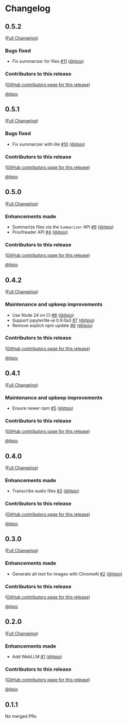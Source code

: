 # Changelog

<!-- <START NEW CHANGELOG ENTRY> -->

## 0.5.2

([Full Changelog](https://github.com/jtpio/jupyterlab-browser-ai/compare/v0.5.1...5e39c2ffb67c3f5ac8f2c262a33c29f82da681f8))

### Bugs fixed

- Fix summarizer for files [#11](https://github.com/jtpio/jupyterlab-browser-ai/pull/11) ([@jtpio](https://github.com/jtpio))

### Contributors to this release

([GitHub contributors page for this release](https://github.com/jtpio/jupyterlab-browser-ai/graphs/contributors?from=2025-10-29&to=2025-10-29&type=c))

[@jtpio](https://github.com/search?q=repo%3Ajtpio%2Fjupyterlab-browser-ai+involves%3Ajtpio+updated%3A2025-10-29..2025-10-29&type=Issues)

<!-- <END NEW CHANGELOG ENTRY> -->

## 0.5.1

([Full Changelog](https://github.com/jtpio/jupyterlab-browser-ai/compare/v0.5.0...305f1181481cb1f175418dc195f7fb7e5b7a8d5f))

### Bugs fixed

- Fix summarizer with lite [#10](https://github.com/jtpio/jupyterlab-browser-ai/pull/10) ([@jtpio](https://github.com/jtpio))

### Contributors to this release

([GitHub contributors page for this release](https://github.com/jtpio/jupyterlab-browser-ai/graphs/contributors?from=2025-10-28&to=2025-10-29&type=c))

[@jtpio](https://github.com/search?q=repo%3Ajtpio%2Fjupyterlab-browser-ai+involves%3Ajtpio+updated%3A2025-10-28..2025-10-29&type=Issues)

## 0.5.0

([Full Changelog](https://github.com/jtpio/jupyterlab-browser-ai/compare/v0.4.2...1d2fc7238cc046c2481b82dfc0bea05733a4f333))

### Enhancements made

- Summarize files via the `Summarizer` API [#9](https://github.com/jtpio/jupyterlab-browser-ai/pull/9) ([@jtpio](https://github.com/jtpio))
- Proofreader API [#4](https://github.com/jtpio/jupyterlab-browser-ai/pull/4) ([@jtpio](https://github.com/jtpio))

### Contributors to this release

([GitHub contributors page for this release](https://github.com/jtpio/jupyterlab-browser-ai/graphs/contributors?from=2025-10-16&to=2025-10-28&type=c))

[@jtpio](https://github.com/search?q=repo%3Ajtpio%2Fjupyterlab-browser-ai+involves%3Ajtpio+updated%3A2025-10-16..2025-10-28&type=Issues)

## 0.4.2

([Full Changelog](https://github.com/jtpio/jupyterlab-browser-ai/compare/v0.4.1...aea67297896951bbe1eba3b87b511e33e6ef9310))

### Maintenance and upkeep improvements

- Use Node 24 on CI [#8](https://github.com/jtpio/jupyterlab-browser-ai/pull/8) ([@jtpio](https://github.com/jtpio))
- Support jupyterlite-ai 0.9.0a3 [#7](https://github.com/jtpio/jupyterlab-browser-ai/pull/7) ([@jtpio](https://github.com/jtpio))
- Remove explicit npm update [#6](https://github.com/jtpio/jupyterlab-browser-ai/pull/6) ([@jtpio](https://github.com/jtpio))

### Contributors to this release

([GitHub contributors page for this release](https://github.com/jtpio/jupyterlab-browser-ai/graphs/contributors?from=2025-10-14&to=2025-10-16&type=c))

[@jtpio](https://github.com/search?q=repo%3Ajtpio%2Fjupyterlab-browser-ai+involves%3Ajtpio+updated%3A2025-10-14..2025-10-16&type=Issues)

## 0.4.1

([Full Changelog](https://github.com/jtpio/jupyterlab-browser-ai/compare/v0.4.0...f290f5d397df79b5ce316013582c5951376376e8))

### Maintenance and upkeep improvements

- Ensure newer npm [#5](https://github.com/jtpio/jupyterlab-browser-ai/pull/5) ([@jtpio](https://github.com/jtpio))

### Contributors to this release

([GitHub contributors page for this release](https://github.com/jtpio/jupyterlab-browser-ai/graphs/contributors?from=2025-09-25&to=2025-10-14&type=c))

[@jtpio](https://github.com/search?q=repo%3Ajtpio%2Fjupyterlab-browser-ai+involves%3Ajtpio+updated%3A2025-09-25..2025-10-14&type=Issues)

## 0.4.0

([Full Changelog](https://github.com/jtpio/jupyterlab-browser-ai/compare/v0.3.0...106e83366622be78a67d39596b541a6d7c5b797b))

### Enhancements made

- Transcribe audio files [#3](https://github.com/jtpio/jupyterlab-browser-ai/pull/3) ([@jtpio](https://github.com/jtpio))

### Contributors to this release

([GitHub contributors page for this release](https://github.com/jtpio/jupyterlab-browser-ai/graphs/contributors?from=2025-09-25&to=2025-09-25&type=c))

[@jtpio](https://github.com/search?q=repo%3Ajtpio%2Fjupyterlab-browser-ai+involves%3Ajtpio+updated%3A2025-09-25..2025-09-25&type=Issues)

## 0.3.0

([Full Changelog](https://github.com/jtpio/jupyterlab-browser-ai/compare/v0.2.0...b3150296b45fa6bbdb6ad1036c6a2582a965a3ba))

### Enhancements made

- Generate alt text for images with ChromeAI [#2](https://github.com/jtpio/jupyterlab-browser-ai/pull/2) ([@jtpio](https://github.com/jtpio))

### Contributors to this release

([GitHub contributors page for this release](https://github.com/jtpio/jupyterlab-browser-ai/graphs/contributors?from=2025-09-23&to=2025-09-25&type=c))

[@jtpio](https://github.com/search?q=repo%3Ajtpio%2Fjupyterlab-browser-ai+involves%3Ajtpio+updated%3A2025-09-23..2025-09-25&type=Issues)

## 0.2.0

([Full Changelog](https://github.com/jtpio/jupyterlab-browser-ai/compare/v0.1.1...71832ff300dc0db534cc302c9fe8431061269f09))

### Enhancements made

- Add WebLLM [#1](https://github.com/jtpio/jupyterlab-browser-ai/pull/1) ([@jtpio](https://github.com/jtpio))

### Contributors to this release

([GitHub contributors page for this release](https://github.com/jtpio/jupyterlab-browser-ai/graphs/contributors?from=2025-09-22&to=2025-09-23&type=c))

[@jtpio](https://github.com/search?q=repo%3Ajtpio%2Fjupyterlab-browser-ai+involves%3Ajtpio+updated%3A2025-09-22..2025-09-23&type=Issues)

## 0.1.1

No merged PRs

